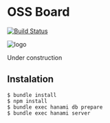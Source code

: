 # OSS Board
[![Build Status](https://travis-ci.org/davydovanton/ossboard.svg?branch=master)](https://travis-ci.org/davydovanton/ossboard)

![logo](https://cloud.githubusercontent.com/assets/1147484/21445140/61fe3f16-c8c6-11e6-8d6c-38eaf5c1bd68.png)

Under construction

## Instalation
```
$ bundle install
$ npm install
$ bundle exec hanami db prepare
$ bundle exec hanami server
```
